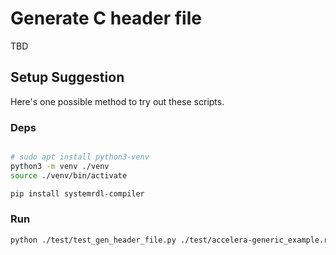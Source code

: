 # Generate C header file

TBD


## Setup Suggestion

Here's one possible method to try out these scripts.

### Deps

```bash

# sudo apt install python3-venv
python3 -m venv ./venv
source ./venv/bin/activate

pip install systemrdl-compiler
```

### Run

```bash
python ./test/test_gen_header_file.py ./test/accelera-generic_example.rdl
```

